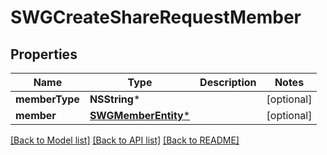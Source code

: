 # SWGCreateShareRequestMember

## Properties
Name | Type | Description | Notes
------------ | ------------- | ------------- | -------------
**memberType** | **NSString*** |  | [optional] 
**member** | [**SWGMemberEntity***](SWGMemberEntity.md) |  | [optional] 

[[Back to Model list]](../README.md#documentation-for-models) [[Back to API list]](../README.md#documentation-for-api-endpoints) [[Back to README]](../README.md)


